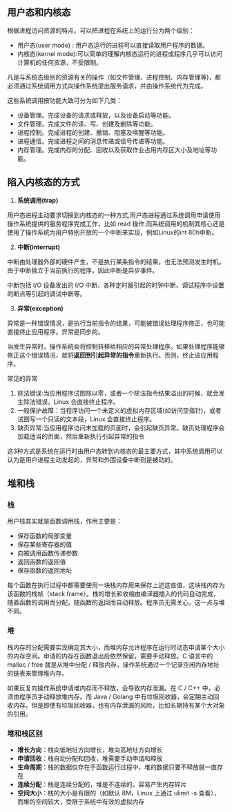 ## 用户态和内核态

根据进程访问资源的特点，可以把进程在系统上的运行分为两个级别：

* 用户态(user mode) : 用户态运行的进程可以直接读取用户程序的数据。
* 内核态(kernel mode):可以简单的理解内核态运行的进程或程序几乎可以访问计算机的任何资源，不受限制。

凡是与系统态级别的资源有关的操作（如文件管理、进程控制、内存管理等)，都必须通过系统调用方式向操作系统提出服务请求，并由操作系统代为完成。


这些系统调用按功能大致可分为如下几类：

* 设备管理。完成设备的请求或释放，以及设备启动等功能。
* 文件管理。完成文件的读、写、创建及删除等功能。
* 进程控制。完成进程的创建、撤销、阻塞及唤醒等功能。
* 进程通信。完成进程之间的消息传递或信号传递等功能。
* 内存管理。完成内存的分配、回收以及获取作业占用内存区大小及地址等功能。


## 陷入内核态的方式

1. **系统调用(trap)**

用户态进程主动要求切换到内核态的一种方式,用户态进程通过系统调用申请使用操作系统提供的服务程序完成工作，比如 read 操作.而系统调用的机制其核心还是使用了操作系统为用户特别开放的一个中断来实现，例如Linux的int 80h中断。


2. **中断(interrupt)**

中断由处理器外部的硬件产生，不是执行某条指令的结果，也无法预测发生时机。由于中断独立于当前执行的程序，因此中断是异步事件。

中断包括 I/O 设备发出的 I/O 中断、各种定时器引起的时钟中断、调试程序中设置的断点等引起的调试中断等。

3. **异常(exception)**

异常是一种错误情况，是执行当前指令的结果，可能被错误处理程序修正，也可能直接终止应用程序。异常是同步的。

当发生异常时，操作系统会将控制转移给相应的异常处理程序。如果处理程序能够修正这个错误情况，就将**返回到引起异常的指令**重新执行。否则，终止该应用程序。

常见的异常
1. 除法错误:当应用程序试图除以零，或者一个除法指令结果溢出的时候，就会发生除法错误。Linux 会直接终止程序。
2. 一般保护故障：当程序访问一个未定义的虚拟内存区域(如访问空指针)，或者试图写一个只读的文本段，Linux 会直接终止程序。
3. 缺页异常:当应用程序访问未加载的页面时，会引起缺页异常。缺页处理程序会加载适当的页面，然后重新执行引起异常的指令


这3种方式是系统在运行时由用户态转到内核态的最主要方式，其中系统调用可以认为是用户进程主动发起的，异常和外围设备中断则是被动的。


## 堆和栈

### 栈

用户栈其实就是函数调用栈，作用主要是：

* 保存函数的局部变量
* 保存某些寄存器的值
* 向被调用函数传递参数
* 返回函数的返回值
* 保存函数的返回地址


每个函数在执行过程中都需要使用一块栈内存用来保存上述这些值，这块栈内存为该函数的栈帧（stack frame）。栈的增长和收缩由编译器插入的代码自动完成，随着函数的调用而分配，随函数的返回而自动释放。程序员无需关心，这一点与堆不同。

### 堆

栈内存的分配需要实现确定其大小，而堆内存允许程序在运行时动态申请某个大小的内存空间。申请的内存在函数退出后依然保留，需要手动释放。C 语言中的 malloc / free 就是从堆中分配 / 释放内存，操作系统通过一个记录空闲内存地址的链表来管理堆内存。

如果反复向操作系统申请堆内存而不释放，会导致内存泄漏。在 C / C++ 中，必须由程序员手动释放堆内存。而 Java / Golang 中有垃圾回收器，会定期主动回收内存。但是即使有垃圾回收器，也有内存泄漏的风险，比如长期持有某个大对象的引用。

### 堆和栈区别

* **增长方向**：栈向低地址方向增长，堆向高地址方向增长
* **申请回收**：栈自动分配和回收，堆需要手动申请和释放
* **生命周期**：栈的数据仅存在于函数运行过程中，堆的数据只要不释放就一直存在
* **连续分配**：栈是连续分配的，堆是不连续的，容易产生内存碎片
* **空间大小**：栈的大小是有限的（如默认 8M，Linux 上通过 ulimit -s 查看），而堆的空间较大，受限于系统中有效的虚拟内存
